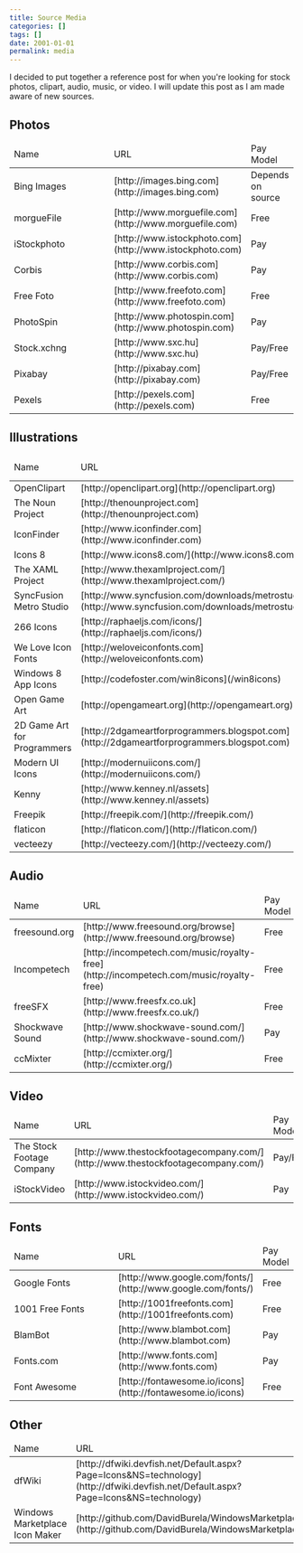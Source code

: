 ```yaml
---
title: Source Media
categories: []
tags: []
date: 2001-01-01
permalink: media
---
```


I decided to put together a reference post for when you're looking for stock photos, clipart, audio, music, or video. I will update this post as I am made aware of new sources.

## Photos

<table class="standard">
	<thead>
		<tr>
			<td>Name</td>
			<td>URL</td>
			<td>Pay Model</td>
		</tr>
	</thead>
	<tbody>
		<tr>
			<td style="width: 200px;">Bing Images</td>
			<td>[http://images.bing.com](http://images.bing.com)</td>
			<td>Depends on source</td>
		</tr>
		<tr>
			<td>morgueFile</td>
			<td>[http://www.morguefile.com](http://www.morguefile.com)</td>
			<td>Free</td>
		</tr>
		<tr>
			<td>iStockphoto</td>
			<td>[http://www.istockphoto.com](http://www.istockphoto.com)</td>
			<td>Pay</td>
		</tr>
		<tr>
			<td>Corbis</td>
			<td>[http://www.corbis.com](http://www.corbis.com)</td>
			<td>Pay</td>
		</tr>
		<tr>
			<td>Free Foto</td>
			<td>[http://www.freefoto.com](http://www.freefoto.com)</td>
			<td>Free</td>
		</tr>
		<tr>
			<td>PhotoSpin</td>
			<td>[http://www.photospin.com](http://www.photospin.com)</td>
			<td>Pay</td>
		</tr>
		<tr>
			<td>Stock.xchng</td>
			<td>[http://www.sxc.hu](http://www.sxc.hu)</td>
			<td>Pay/Free</td>
		</tr>
		<tr>
			<td>Pixabay</td>
			<td>[http://pixabay.com](http://pixabay.com)</td>
			<td>Pay/Free</td>
		</tr>
		<tr>
			<td>Pexels</td>
			<td>[http://pexels.com](http://pexels.com)</td>
			<td>Free</td>
		</tr>
	</tbody>
</table>
 

## Illustrations

<table class="standard">
	<thead>
		<tr>
			<td>Name</td>
			<td>URL</td>
			<td>Pay Model</td>
		</tr>
	</thead>
	<tbody>
		<tr>
			<td style="width: 200px;">OpenClipart</td>
			<td>[http://openclipart.org](http://openclipart.org)</td>
			<td>Free</td>
		</tr>
		<tr>
			<td>The Noun Project</td>
			<td>[http://thenounproject.com](http://thenounproject.com)</td>
			<td>Free</td>
		</tr>
		<tr>
			<td>IconFinder</td>
			<td>[http://www.iconfinder.com](http://www.iconfinder.com)</td>
			<td>Free</td>
		</tr>
		<tr>
			<td>Icons 8</td>
			<td>[http://www.icons8.com/](http://www.icons8.com/)</td>
			<td>Free</td>
		</tr>
		<tr>
			<td>The XAML Project</td>
			<td>[http://www.thexamlproject.com/](http://www.thexamlproject.com/)</td>
			<td>Free</td>
		</tr>
		<tr>
			<td>SyncFusion Metro Studio</td>
			<td>[http://www.syncfusion.com/downloads/metrostudio](http://www.syncfusion.com/downloads/metrostudio)</td>
			<td>Free</td>
		</tr>
		<tr>
			<td>266 Icons</td>
			<td>[http://raphaeljs.com/icons/](http://raphaeljs.com/icons/)</td>
		</tr>
		<tr>
			<td>We Love Icon Fonts</td>
			<td>[http://weloveiconfonts.com](http://weloveiconfonts.com)</td>
		</tr>
		<tr>
			<td>Windows 8 App Icons</td>
			<td>[http://codefoster.com/win8icons](/win8icons)</td>
			<td>Free</td>
		</tr>
		<tr>
			<td>Open Game Art</td>
			<td>[http://opengameart.org](http://opengameart.org)</td>
			<td>Free</td>
		</tr>
		<tr>
			<td>2D Game Art for Programmers</td>
			<td>[http://2dgameartforprogrammers.blogspot.com](http://2dgameartforprogrammers.blogspot.com)</td>
			<td>Free</td>
		</tr>
		<tr>
			<td>Modern UI Icons</td>
			<td>[http://modernuiicons.com/](http://modernuiicons.com/)</td>
			<td>Free</td>
		</tr>
		<tr>
			<td>Kenny</td>
			<td>[http://www.kenney.nl/assets](http://www.kenney.nl/assets)</td>
			<td>Free</td>
		</tr>
		<tr>
			<td>Freepik</td>
			<td>[http://freepik.com/](http://freepik.com/)</td>
			<td>Pay/Free</td>
		</tr>
		<tr>
			<td>flaticon</td>
			<td>[http://flaticon.com/](http://flaticon.com/)</td>
			<td>Pay/Free</td>
		</tr>
		<tr>
			<td>vecteezy</td>
			<td>[http://vecteezy.com/](http://vecteezy.com/)</td>
			<td>Pay/Free</td>
		</tr>
	</tbody>
</table>
 

## Audio

<table class="standard">
	<thead>
		<tr>
			<td>Name</td>
			<td>URL</td>
			<td>Pay Model</td>
		</tr>
	</thead>
	<tbody>
		<tr>
			<td style="width: 200px;">freesound.org</td>
			<td>[http://www.freesound.org/browse](http://www.freesound.org/browse)</td>
			<td>Free</td>
		</tr>
		<tr>
			<td>Incompetech</td>
			<td>[http://incompetech.com/music/royalty-free](http://incompetech.com/music/royalty-free)</td>
			<td>Free</td>
		</tr>
		<tr>
			<td>freeSFX</td>
			<td>[http://www.freesfx.co.uk](http://www.freesfx.co.uk/)</td>
			<td>Free</td>
		</tr>
		<tr>
			<td>Shockwave Sound</td>
			<td>[http://www.shockwave-sound.com/](http://www.shockwave-sound.com/)</td>
			<td>Pay</td>
		</tr>
		<tr>
			<td>ccMixter</td>
			<td>[http://ccmixter.org/](http://ccmixter.org/)</td>
			<td>Free</td>
		</tr>
	</tbody>
</table>
 

## Video

<table class="standard">
	<thead>
		<tr>
			<td>Name</td>
			<td>URL</td>
			<td>Pay Model</td>
		</tr>
	</thead>
	<tbody>
		<tr>
			<td style="width: 200px;">The Stock Footage Company</td>
			<td>[http://www.thestockfootagecompany.com/](http://www.thestockfootagecompany.com/)</td>
			<td>Pay/Free</td>
		</tr>
		<tr>
			<td style="width: 200px;">iStockVideo</td>
			<td>[http://www.istockvideo.com/](http://www.istockvideo.com/)</td>
			<td>Pay</td>
		</tr>
	</tbody>
</table>
 

## Fonts

<table class="standard">
	<thead>
		<tr>
			<td>Name</td>
			<td>URL</td>
			<td>Pay Model</td>
		</tr>
	</thead>
	<tbody>
		<tr>
			<td style="width: 200px;">Google Fonts</td>
			<td>[http://www.google.com/fonts/](http://www.google.com/fonts/)</td>
			<td>Free</td>
		</tr>
		<tr>
			<td style="width: 200px;">1001 Free Fonts</td>
			<td>[http://1001freefonts.com](http://1001freefonts.com)</td>
			<td>Free</td>
		</tr>
		<tr>
			<td style="width: 200px;">BlamBot</td>
			<td>[http://www.blambot.com](http://www.blambot.com)</td>
			<td>Pay</td>
		</tr>
		<tr>
			<td style="width: 200px;">Fonts.com</td>
			<td>[http://www.fonts.com](http://www.fonts.com)</td>
			<td>Pay</td>
		</tr>
		<tr>
			<td style="width: 200px;">Font Awesome</td>
			<td>[http://fontawesome.io/icons](http://fontawesome.io/icons)</td>
			<td>Free</td>
		</tr>
	</tbody>
</table>
 

## Other

<table class="standard">
	<thead>
		<tr>
			<td>Name</td>
			<td>URL</td>
			<td> </td>
		</tr>
	</thead>
	<tbody>
		<tr>
			<td style="width: 200px;">dfWiki</td>
			<td>[http://dfwiki.devfish.net/Default.aspx?Page=Icons&amp;NS=technology](http://dfwiki.devfish.net/Default.aspx?Page=Icons&amp;NS=technology)</td>
		</tr>
		<tr>
			<td>Windows Marketplace Icon Maker</td>
			<td>[http://github.com/DavidBurela/WindowsMarketplaceIconMaker](http://github.com/DavidBurela/WindowsMarketplaceIconMaker)</td>
		</tr>
	</tbody>
</table>